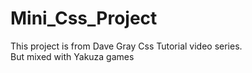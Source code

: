 # Mini_Css_Project
This project is from Dave Gray Css Tutorial video series. <br>
But mixed with Yakuza games
